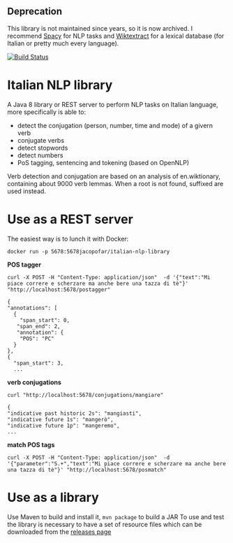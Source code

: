 ## Deprecation

This library is not maintained since years, so it is now archived. I recommend [Spacy](https://spacy.io/) for NLP tasks and [Wiktextract](https://github.com/tatuylonen/wiktextract) for a lexical database (for Italian or pretty much every language).

[![Build Status](https://travis-ci.org/jacopofar/italian-nlp-library.svg?branch=master)](https://travis-ci.org/jacopofar/italian-nlp-library)

Italian NLP library
===================

A Java 8 library or REST server to perform NLP tasks on Italian language, more specifically is able to:

* detect the conjugation (person, number, time and mode) of a givern verb
* conjugate verbs
* detect stopwords
* detect numbers
* PoS tagging, sentencing and tokening (based on OpenNLP)

Verb detection and conjugation are based on an analysis of en.wiktionary, containing about 9000 verb lemmas. When a root is not found, suffixed are used instead.

Use as a REST server
====================
The easiest way is to lunch it with Docker:

    docker run -p 5678:5678jacopofar/italian-nlp-library

__POS tagger__

    curl -X POST -H "Content-Type: application/json"  -d '{"text":"Mi piace correre e scherzare ma anche bere una tazza di tè"}' "http://localhost:5678/postagger"
    
    {
    "annotations": [
      {
        "span_start": 0,
       "span_end": 2,
       "annotation": {
        "POS": "PC"
      }
    },
    {
      "span_start": 3,
      ...
    
__verb conjugations__

    curl "http://localhost:5678/conjugations/mangiare"

    {
    "indicative past historic 2s": "mangiasti",
    "indicative future 1s": "mangerò",
    "indicative future 1p": "mangeremo",
    ...
__match POS tags__

    curl -X POST -H "Content-Type: application/json"  -d '{"parameter":"S.+","text":"Mi piace correre e scherzare ma anche bere una tazza di tè"}' "http://localhost:5678/posmatch"

Use as a library
================
Use Maven to build and install it, `mvn package` to build a JAR
To use and test the library is necessary to have a set of resource files which can be downloaded from the [releases page](https://github.com/jacopofar/italian-nlp-library/releases)
